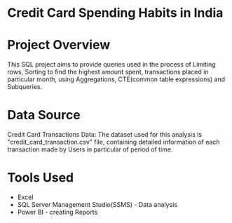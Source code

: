 # Credit Card Spending Habits in India

# Project Overview
This SQL project aims to provide queries used in the process of Limiting rows, Sorting to find the highest amount spent, transactions placed in particular month, using Aggregations, CTE(common table expressions) and Subqueries.

# Data Source
Credit Card Transactions Data: The dataset used for this analysis is "credit_card_transaction.csv" file, containing detailed information of each transaction made by Users in particular of period of time.

# Tools Used 
- Excel
- SQL Server Management Studio(SSMS) - Data analysis
- Power BI - creating Reports
